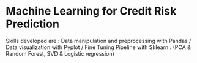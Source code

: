 # Machine Learning for Credit Risk Prediction
Skills developed are : 
Data manipulation and preprocessing with Pandas /
Data visualization with Pyplot /
Fine Tuning Pipeline with Sklearn : (PCA & Random Forest, SVD & Logistic regression)

